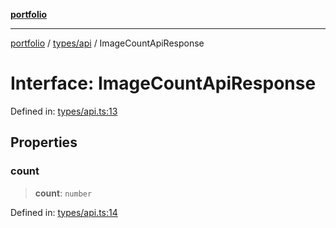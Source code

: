 [**portfolio**](../../../README.md)

***

[portfolio](../../../modules.md) / [types/api](../README.md) / ImageCountApiResponse

# Interface: ImageCountApiResponse

Defined in: [types/api.ts:13](https://github.com/tnorlund/Portfolio/blob/bc0cb3606619f2006b8bf63589daf2662ecceac3/portfolio/types/api.ts#L13)

## Properties

### count

> **count**: `number`

Defined in: [types/api.ts:14](https://github.com/tnorlund/Portfolio/blob/bc0cb3606619f2006b8bf63589daf2662ecceac3/portfolio/types/api.ts#L14)
